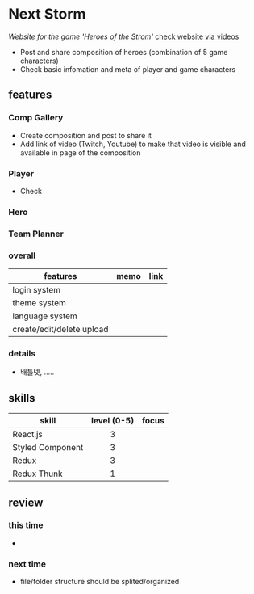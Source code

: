 # Next Storm

_Website for the game 'Heroes of the Strom'_
[check website via videos](https://www.dropbox.com/sh/kjov8169q9o7kod/AAD7TtD7osn_JEZwLe4Air6_a?dl=0)
- Post and share composition of heroes (combination of 5 game characters)
- Check basic infomation and meta of player and game characters

## features

### Comp Gallery
-  Create composition and post to share it
-  Add link of video (Twitch, Youtube) to make that video is visible and available in page of the composition

### Player
- Check 

### Hero 

### Team Planner


### overall
features | memo | link 
---|:---|:---
login system | |
theme system | |
language system | |
create/edit/delete upload | |

### details
- 배틀넷, .....


## skills
skill |  level (0-5) | focus
---|:---:|:---
React.js  | 3 | 
Styled Component | 3 | 
Redux | 3 | 
Redux Thunk | 1 | 




## review

### this time
- 

### next time
- file/folder structure should be splited/organized
